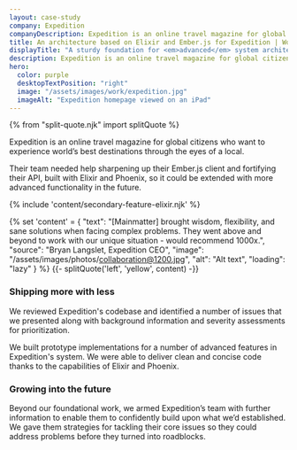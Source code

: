 ```yaml
---
layout: case-study
company: Expedition
companyDescription: Expedition is an online travel magazine for global citizens who want to experience world’s best destinations through the eyes of a local.
title: An architecture based on Elixir and Ember.js for Expedition | Work
displayTitle: "A sturdy foundation for <em>advanced</em> system architecture"
description: Expedition is an online travel magazine for global citizens. They turned to Mainmatter when they were looking for guidance to get the most out of their technology stack based on Elixir, Phoenix and Ember.js.
hero:
  color: purple
  desktopTextPosition: "right"
  image: "/assets/images/work/expedition.jpg"
  imageAlt: "Expedition homepage viewed on an iPad"
---
```


{% from "split-quote.njk" import splitQuote %}

<div class="case-study__body">
<p class="post__tagline">
  Expedition is an online travel magazine for global citizens who want to experience world’s best destinations through the eyes of a local.
</p>

<p class="post__tagline">
  Their team needed help sharpening up their Ember.js client and fortifying their API, built with Elixir and Phoenix, so it could be extended with more advanced functionality in the future.
</p>
</div>

{% include 'content/secondary-feature-elixir.njk' %}

{% set 'content' = {
  "text": "[Mainmatter] brought wisdom, flexibility, and sane solutions when facing complex problems. They went above and beyond to work with our unique situation - would recommend 1000x.",
  "source": "Bryan Langslet, Expedition CEO",
  "image": "/assets/images/photos/collaboration@1200.jpg",
  "alt": "Alt text",
  "loading": "lazy"
} %}
{{- splitQuote('left', 'yellow', content) -}}

<div class="case-study__body">

### Shipping more with less

We reviewed Expedition's codebase and identified a number of issues that we presented along with background information and severity assessments for prioritization.

We built prototype implementations for a number of advanced features in Expedition's system. We were able to deliver clean and concise code thanks to the capabilities of Elixir and Phoenix.

### Growing into the future

Beyond our foundational work, we armed Expedition’s team with further information to enable them to confidently build upon what we’d established. We gave them strategies for tackling their core issues so they could address problems before they turned into roadblocks.

</div>

